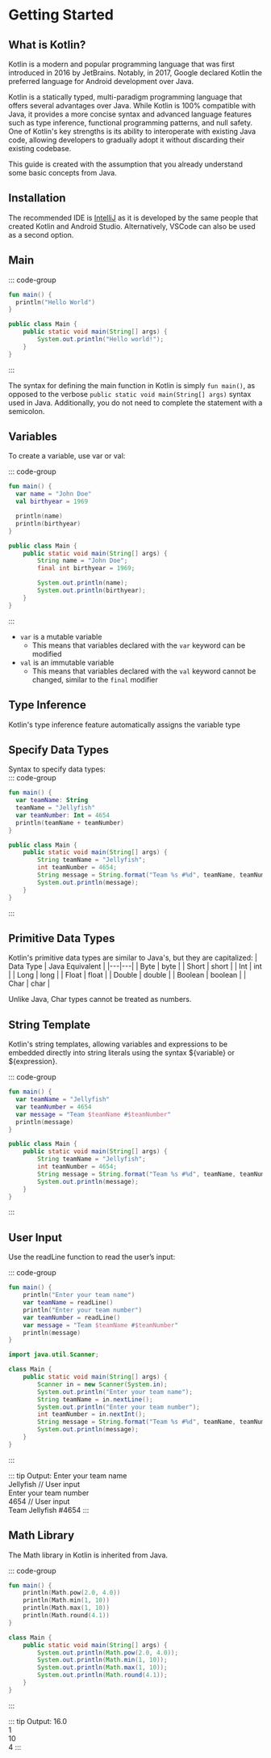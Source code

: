 # Getting Started

## What is Kotlin?

Kotlin is a modern and popular programming language that was first introduced in 2016 by JetBrains. Notably, in 2017, Google declared Kotlin the preferred language for Android development over Java.

Kotlin is a statically typed, multi-paradigm programming language that offers several advantages over Java. While Kotlin is 100% compatible with Java, it provides a more concise syntax and advanced language features such as type inference, functional programming patterns, and null safety. One of Kotlin's key strengths is its ability to interoperate with existing Java code, allowing developers to gradually adopt it without discarding their existing codebase.

This guide is created with the assumption that you already understand some basic concepts from Java.

## Installation

The recommended IDE is [IntelliJ](https://www.jetbrains.com/idea/download/) as it is developed by the same people that created Kotlin and Android Studio. Alternatively, VSCode can also be used as a second option.

## Main

::: code-group

```kotlin [Kotlin]
fun main() {
  println("Hello World")
}
```

```java [Java]
public class Main {
	public static void main(String[] args) {
		System.out.println("Hello world!");
	}
}
```

:::

The syntax for defining the main function in Kotlin is simply `fun main()`, as opposed to the verbose `public static void main(String[] args)` syntax used in Java. Additionally, you do not need to complete the statement with a semicolon. 

## Variables

To create a variable, use var or val:

::: code-group

```kotlin [Kotlin]
fun main() {
  var name = "John Doe"
  val birthyear = 1969

  println(name)
  println(birthyear)
}
```

```java [Java]
public class Main {
	public static void main(String[] args) {
		String name = "John Doe";
        final int birthyear = 1969;

        System.out.println(name);
        System.out.println(birthyear);
	}
}
```

:::

- `var` is a mutable variable
  - This means that variables declared with the `var` keyword can be modified
- `val` is an immutable variable
  - This means that variables declared with the `val` keyword cannot be changed, similar to the `final` modifier

## Type Inference

Kotlin's type inference feature automatically assigns the variable type

## Specify Data Types

Syntax to specify data types:  
::: code-group

```kotlin [Kotlin]
fun main() {
  var teamName: String
  teamName = "Jellyfish"
  var teamNumber: Int = 4654
  println(teamName + teamNumber)
}
```

```java [Java]
public class Main {
    public static void main(String[] args) {
        String teamName = "Jellyfish";
        int teamNumber = 4654;
        String message = String.format("Team %s #%d", teamName, teamNumber);
        System.out.println(message);
    }
}
```

:::

## Primitive Data Types

Kotlin's primitive data types are similar to Java's, but they are capitalized:
| Data Type | Java Equivalent |
|---|---|
| Byte | byte |
| Short | short |
| Int | int |
| Long | long |
| Float | float |
| Double | double |
| Boolean | boolean |
| Char | char |

Unlike Java, Char types cannot be treated as numbers.

## String Template

Kotlin's string templates, allowing variables and expressions to be embedded directly into string literals using the syntax ${variable} or ${expression}.

::: code-group

```kotlin [Kotlin]
fun main() {
  var teamName = "Jellyfish"
  var teamNumber = 4654
  var message = "Team $teamName #$teamNumber"
  println(message)
}
```

```java [Java]
public class Main {
    public static void main(String[] args) {
        String teamName = "Jellyfish";
        int teamNumber = 4654;
        String message = String.format("Team %s #%d", teamName, teamNumber);
        System.out.println(message);
    }
}
```

:::

## User Input

Use the readLine function to read the user’s input:

::: code-group

```kotlin [Kotlin]
fun main() {
    println("Enter your team name")
    var teamName = readLine()
    println("Enter your team number")
    var teamNumber = readLine()
    var message = "Team $teamName #$teamNumber"
    println(message)
}
```

```java [Java]
import java.util.Scanner;

class Main {
    public static void main(String[] args) {
        Scanner in = new Scanner(System.in);
        System.out.println("Enter your team name");
        String teamName = in.nextLine();
        System.out.println("Enter your team number");
        int teamNumber = in.nextInt();
        String message = String.format("Team %s #%d", teamName, teamNumber);
        System.out.println(message);
    }
}
```

:::

::: tip Output:
Enter your team name  
Jellyfish // User input  
Enter your team number  
4654 // User input  
Team Jellyfish #4654
:::

## Math Library

The Math library in Kotlin is inherited from Java.

::: code-group

```kotlin [Kotlin]
fun main() {
    println(Math.pow(2.0, 4.0))
    println(Math.min(1, 10))
    println(Math.max(1, 10))
    println(Math.round(4.1))
}
```

```java [Java]
class Main {
    public static void main(String[] args) {
        System.out.println(Math.pow(2.0, 4.0));
        System.out.println(Math.min(1, 10));
        System.out.println(Math.max(1, 10));
        System.out.println(Math.round(4.1));
    }
}
```

:::

::: tip Output:
16.0  
1  
10  
4
:::